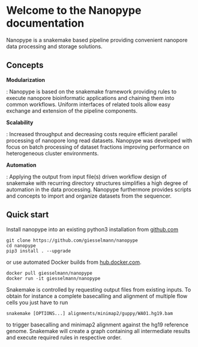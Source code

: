 # Welcome to the Nanopype documentation

Nanopype is a snakemake based pipeline providing convenient nanopore data processing and storage solutions.
	
## Concepts

**Modularization**

:	Nanopype is based on the snakemake framework providing rules to execute nanopore bioinformatic applications and chaining them into common workflows. Uniform interfaces of related tools allow easy exchange and extension of the pipeline components.

**Scalability**

:	Increased throughput and decreasing costs require efficient parallel processing of nanopore long read datasets. Nanopype was developed with focus on batch processing of dataset fractions improving performance on heterogeneous cluster environments.

**Automation**

:	Applying the output from input file(s) driven workflow design of snakemake with recurring directory structures simplifies a high degree of automation in the data processing. Nanopype furthermore provides scripts and concepts to import and organize datasets from the sequencer.

## Quick start

Install nanopype into an existing python3 installation from [github.com](https://github.com/giesselmann/nanopype/) 

    git clone https://github.com/giesselmann/nanopype
    cd nanopype
    pip3 install . --upgrade

or use automated Docker builds from [hub.docker.com](https://hub.docker.com/r/giesselmann/nanopype/).

    docker pull giesselmann/nanopype
    docker run -it giesselmann/nanopype

Snakemake is controlled by requesting output files from existing inputs. To obtain for instance a complete basecalling and alignment of multiple flow cells you just have to run

    snakemake [OPTIONS...] alignments/minimap2/guppy/WA01.hg19.bam
    
to trigger basecalling and minimap2 alignment against the hg19 reference genome. Snakemake will create a graph containing all intermediate results and execute required rules in respective order.
